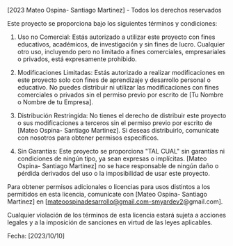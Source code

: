 [2023 Mateo Ospina- Santiago Martinez] - Todos los derechos reservados

Este proyecto se proporciona bajo los siguientes términos y condiciones:

1. Uso no Comercial: Estás autorizado a utilizar este proyecto con fines educativos, académicos, de investigación y sin fines de lucro. Cualquier otro uso, incluyendo pero no limitado a fines comerciales, empresariales o privados, está expresamente prohibido.

2. Modificaciones Limitadas: Estás autorizado a realizar modificaciones en este proyecto solo con fines de aprendizaje y desarrollo personal o educativo. No puedes distribuir ni utilizar las modificaciones con fines comerciales o privados sin el permiso previo por escrito de [Tu Nombre o Nombre de tu Empresa].

3. Distribución Restringida: No tienes el derecho de distribuir este proyecto o sus modificaciones a terceros sin el permiso previo por escrito de [Mateo Ospina- Santiago Martinez]. Si deseas distribuirlo, comunícate con nosotros para obtener permisos específicos.

4. Sin Garantías: Este proyecto se proporciona "TAL CUAL" sin garantías ni condiciones de ningún tipo, ya sean expresas o implícitas. [Mateo Ospina- Santiago Martinez] no se hace responsable de ningún daño o pérdida derivados del uso o la imposibilidad de usar este proyecto.

Para obtener permisos adicionales o licencias para usos distintos a los permitidos en esta licencia, comunícate con [Mateo Ospina- Santiago Martinez] en [mateoospinadesarrollo@gmail.com-smyardev2@gmail.com].

Cualquier violación de los términos de esta licencia estará sujeta a acciones legales y a la imposición de sanciones en virtud de las leyes aplicables.

Fecha: [2023/10/10]
